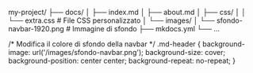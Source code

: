 my-project/
├── docs/
│   ├── index.md
│   ├── about.md
│   ├── css/
│   │   └── extra.css  # File CSS personalizzato
│   └── images/
│       └── sfondo-navbar-1920.png  # Immagine di sfondo
├── mkdocs.yml
└── ...

/* Modifica il colore di sfondo della navbar */
.md-header {
    background-image: url('/images/sfondo-navbar.png');
    background-size: cover;
    background-position: center center;
    background-repeat: no-repeat;
}